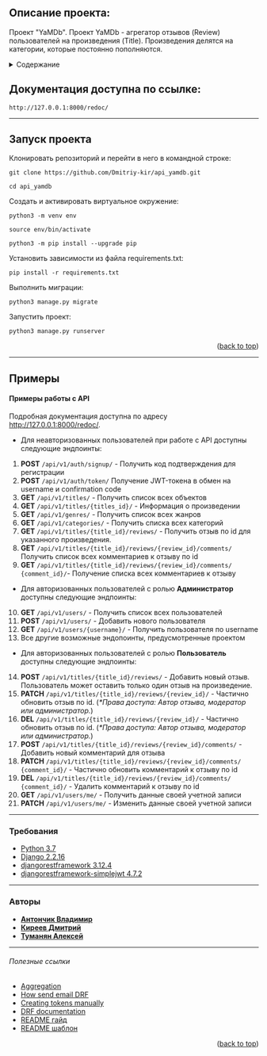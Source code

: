 ## Описание проекта:
Проект "YaMDb". 
Проект YaMDb - агрегатор отзывов (Review) пользователей на произведения 
(Title). Произведения делятся на категории, которые постоянно пополняются.
<!-- TABLE OF CONTENTS -->
<details>
  <summary>Содержание</summary>
  <ol>
    <li>
      <a href="#Описание-проекта">Описание проекта</a>
    </li>
    <li>
      <a href="#Запуск-проекта">Запуск проекта</a>
    </li>
    <li>
    <a href="#Примеры">Примеры</a>
    <li><a href="#Требования">Требования</a></li>
    <li><a href="#Авторы">Авторы</a></li>
    <li><a href="#Полезные ссылки">Полезные ссылки</a></li>
  </ol>
</details>

## Документация доступна по ссылке:

```
http://127.0.0.1:8000/redoc/
```
***

## Запуск проекта

Клонировать репозиторий и перейти в него в командной строке:

```
git clone https://github.com/Dmitriy-kir/api_yamdb.git
```

```
cd api_yamdb
```

Cоздать и активировать виртуальное окружение:

```
python3 -m venv env
```

```
source env/bin/activate
```

```
python3 -m pip install --upgrade pip
```

Установить зависимости из файла requirements.txt:

```
pip install -r requirements.txt
```

Выполнить миграции:

```
python3 manage.py migrate
```

Запустить проект:

```
python3 manage.py runserver
```
<p align="right">(<a href="#top">back to top</a>)</p>

***
## Примеры

#### Примеры работы с API 
Подробная документация доступна по адресу http://127.0.0.1:8000/redoc/.
* Для неавторизованных пользователей при работе с API доступны следующие 
эндпоинты:
1. __POST__ `/api/v1/auth/signup/` - Получить код подтверждения для регистрации
2. __POST__ `/api/v1/auth/token/` Получение JWT-токена в обмен на username и 
confirmation code
3. __GET__ `/api/v1/titles/` - Получить список всех объектов
4. __GET__ `/api/v1/titles/{titles_id}/` - Информация о произведении
5. __GET__ `/api/v1/genres/` - Получить список всех жанров
6. __GET__ `/api/v1/categories/` - Получить списка всех категорий
7. __GET__ `/api/v1/titles/{title_id}/reviews/` - Получить отзыв по id для 
указанного произведения.
8. __GET__ `/api/v1/titles/{title_id}/reviews/{review_id}/comments/` Получить 
список всех комментариев к отзыву по id
9. __GET__ `/api/v1/titles/{title_id}/reviews/{review_id}/comments/
   {comment_id}/`- Получение 
   списка всех комментариев к отзыву
* Для авторизованных пользователей с ролью __Администратор__ доступны следующие эндпоинты:
10. __GET__ `/api/v1/users/` - Получить список всех пользователей
11. __POST__ `/api/v1/users/` - Добавить нового пользователя
12. __GET__ `/api/v1/users/{username}/` - Получить пользователя по username
13. Все другие возможные эндопоинты, предусмотренные проектом
* Для авторизованных пользователей с ролью __Пользователь__ доступны следующие эндпоинты:
14. __POST__ `/api/v1/titles/{title_id}/reviews/` - Добавить новый отзыв. 
Пользователь может оставить только один отзыв на произведение.
15. __PATCH__ `/api/v1/titles/{title_id}/reviews/{review_id}/` - Частично 
обновить отзыв по id. (_*Права доступа: Автор отзыва, модератор или 
    администратор._)
16. __DEL__ `/api/v1/titles/{title_id}/reviews/{review_id}/` - Частично 
обновить отзыв по id. (_*Права доступа: Автор отзыва, модератор или 
    администратор._)
17. __POST__ `/api/v1/titles/{title_id}/reviews/{review_id}/comments/` - 
Добавить новый комментарий для отзыва
18. __PATCH__ `/api/v1/titles/{title_id}/reviews/{review_id}/comments/
    {comment_id}/` - Частично обновить комментарий к отзыву по id
19. __DEL__ `/api/v1/titles/{title_id}/reviews/{review_id}/comments/
    {comment_id}/` - Удалить комментарий к отзыву по id
20. __GET__ `/api/v1/users/me/` - Получить данные своей учетной записи
21. __PATCH__ `/api/v1/users/me/` - Изменить данные своей учетной записи
***
### Требования

* [Python 3.7](https://www.python.org/downloads/release/python-370/)
* [Django 2.2.16](https://docs.djangoproject.com/en/4.0/releases/2.2.16/)
* [djangorestframework 3.12.4](https://www.django-rest-framework.org/)
* [djangorestframework-simplejwt 4.7.2](https://django-rest-framework-simplejwt.readthedocs.io/en/latest/)
***
### Авторы
* [__Антончик Владимир__](https://github.com/AntonVovchik)
* [__Киреев Дмитрий__](https://github.com/Dmitriy-kir)
* [__Туманян Алексей__](https://github.com/philotelist)
***
###### Полезные ссылки
* [Aggregation](https://docs.djangoproject.com/en/4.0/topics/db/aggregation/)
* [How send email DRF](
https://stackoverflow.com/questions/53404738/how-to-send-email-with-django-rest-framwork
)
* [Creating tokens manually](https://django-rest-framework-simplejwt.readthedocs.io/en/latest/creating_tokens_manually.html)
* [DRF documentation](https://www.django-rest-framework.org/)
* [README гайд](
https://github.com/sandino/Markdown-Cheatsheet/blob/master/README.md
)
* [README шаблон](
https://github.com/othneildrew/Best-README-Template/blob/master/README.md?plain=1
)

<p align="right">(<a href="#top">back to top</a>)</p>